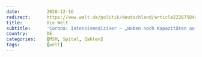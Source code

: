 ```yaml
---
date:          2020-12-16
redirect:      https://www.welt.de/politik/deutschland/article222675844/Corona-Intensivmediziner-Haben-noch-Kapazitaeten-auf-Intensivstationen.html
title:         Die Welt
subtitle:      'Corona: Intensivmediziner – „Haben noch Kapazitäten auf Intensivstationen“'
country:       DE
categories:    [MSM, Spital, Zahlen]
tags:          [welt]
---
```

